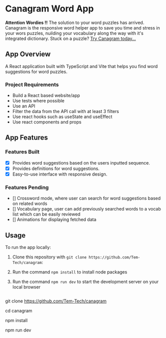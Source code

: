 # **Canagram Word App**

**Attention Wordies !!**
The solution to your word puzzles has arrived. Canagram is the responsive word helper app to save you time and stress in your wors puzzles, nuilding your vocabulary along the way with it's integrated dictionary. Stuck on a puzzle? [Try Canagram today...](https://tem-tech.github.io/canagram/)



## App Overview
A React application built with TypeScript and Vite that helps you find word suggestions for word puzzles.

### Project Requirements
- Build a React based website/app
- Use tests where possible
- Use an API
- Filter the data from the API call with at least 3 filters
- Use react hooks such as useState and useEffect
- Use react components and props

## App Features
### Features Built
- [x] Provides word suggestions based on the users inputted sequence.
- [x] Provides definitions for word suggestions.
- [x] Easy-to-use interface with responsive design.

### Features Pending
- [] Crossword mode, where user can search for word suggestions based on related words
- [] Vocabulary page, user can add previously searched words to a vocab list which can be easily reviewed
- [] Animations for displaying fetched data

## Usage

To run the app locally:

1. Clone this repository with `git clone https://github.com/Tem-Tech/canagram`:
2. Run the command `npm install` to install node packages
3. Run the command `npm run dev` to start the development server on your local browser


   ```bash
git clone <https://github.com/Tem-Tech/canagram>

cd canagram

npm install

npm run dev
